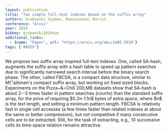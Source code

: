 ```yaml
---
layout: publication
title: "Two simple full-text indexes based on the suffix array"
authors: Grabowski Szymon, Raniszewski Marcin
conference: "Arxiv"
year: 2014
bibkey: grabowski2014two
additional_links:
  - {name: "Paper", url: "https://arxiv.org/abs/1405.5919"}
tags: ['ARXIV']
---
```

We propose two suffix array inspired full-text indexes. One, called SA-hash,
augments the suffix array with a hash table to speed up pattern searches due to
significantly narrowed search interval before the binary search phase. The
other, called FBCSA, is a compact data structure, similar to M{\"a}kinen's
compact suffix array, but working on fixed sized blocks. Experiments on the
Pizza~\&~Chili 200\,MB datasets show that SA-hash is about 2--3 times faster in
pattern searches (counts) than the standard suffix array, for the price of
requiring \$0.2n-1.1n\$ bytes of extra space, where \$n\$ is the text length,
and setting a minimum pattern length. FBCSA is relatively fast in single cell
accesses (a few times faster than related indexes at about the same or better
compression), but not competitive if many consecutive cells are to be extracted.
Still, for the task of extracting, e.g., 10 successive cells its time-space
relation remains attractive.
